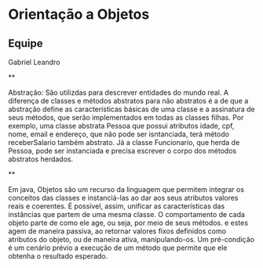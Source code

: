 # Orientação a Objetos

## Equipe
Gabriel
Leandro

**

Abstração: São utilizdas para descrever entidades do mundo real. A diferença de classes e métodos abstratos para não abstratos é a de que a abstração define as características básicas de uma classe e a assinatura de seus métodos, que serão implementados em todas as classes filhas. Por exemplo, uma classe abstrata Pessoa que possui atributos idade, cpf, nome, email e endereço, que não pode ser isntanciada, terá método receberSalario também abstrato. Já a classe Funcionario, que herda de Pessoa, pode ser instanciada e precisa escrever o corpo dos métodos abstratos herdados.

**

Em java, Objetos são um recurso da linguagem que permitem integrar os conceitos das classes e instanciá-las ao dar aos seus atributos valores reais e coerentes. É possível, assim, unificar as características das instâncias que partem de uma mesma classe. O comportamento de cada objeto parte de como ele age, ou seja, por meio de seus métodos. e estes agem de maneira passiva, ao retornar valores fixos definidos como atributos do objeto, ou de maneira ativa, manipulando-os. Um pré-condição é um cenário prévio a execução de um método que permite que ele obtenha o resultado esperado.
